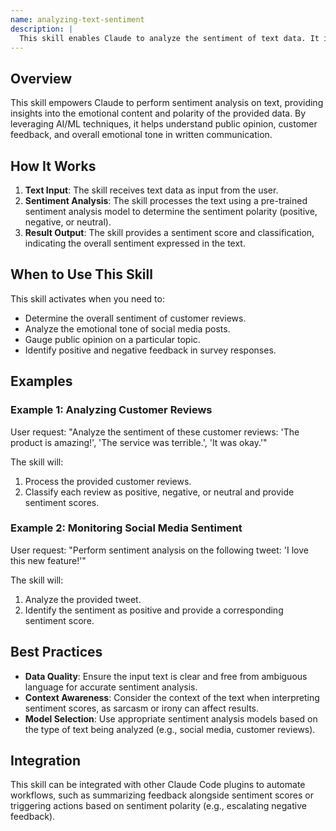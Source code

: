 ```yaml
---
name: analyzing-text-sentiment
description: |
  This skill enables Claude to analyze the sentiment of text data. It identifies the emotional tone expressed in text, classifying it as positive, negative, or neutral. Use this skill when a user requests sentiment analysis, opinion mining, or emotion detection on any text, such as customer reviews, social media posts, or survey responses. Trigger words include "sentiment analysis", "analyze sentiment", "opinion mining", "emotion detection", and "polarity".
---
```


## Overview

This skill empowers Claude to perform sentiment analysis on text, providing insights into the emotional content and polarity of the provided data. By leveraging AI/ML techniques, it helps understand public opinion, customer feedback, and overall emotional tone in written communication.

## How It Works

1. **Text Input**: The skill receives text data as input from the user.
2. **Sentiment Analysis**: The skill processes the text using a pre-trained sentiment analysis model to determine the sentiment polarity (positive, negative, or neutral).
3. **Result Output**: The skill provides a sentiment score and classification, indicating the overall sentiment expressed in the text.

## When to Use This Skill

This skill activates when you need to:
- Determine the overall sentiment of customer reviews.
- Analyze the emotional tone of social media posts.
- Gauge public opinion on a particular topic.
- Identify positive and negative feedback in survey responses.

## Examples

### Example 1: Analyzing Customer Reviews

User request: "Analyze the sentiment of these customer reviews: 'The product is amazing!', 'The service was terrible.', 'It was okay.'"

The skill will:
1. Process the provided customer reviews.
2. Classify each review as positive, negative, or neutral and provide sentiment scores.

### Example 2: Monitoring Social Media Sentiment

User request: "Perform sentiment analysis on the following tweet: 'I love this new feature!'"

The skill will:
1. Analyze the provided tweet.
2. Identify the sentiment as positive and provide a corresponding sentiment score.

## Best Practices

- **Data Quality**: Ensure the input text is clear and free from ambiguous language for accurate sentiment analysis.
- **Context Awareness**: Consider the context of the text when interpreting sentiment scores, as sarcasm or irony can affect results.
- **Model Selection**: Use appropriate sentiment analysis models based on the type of text being analyzed (e.g., social media, customer reviews).

## Integration

This skill can be integrated with other Claude Code plugins to automate workflows, such as summarizing feedback alongside sentiment scores or triggering actions based on sentiment polarity (e.g., escalating negative feedback).